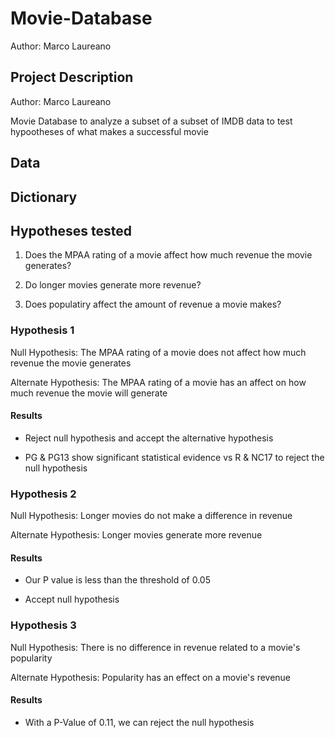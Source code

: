 # Movie-Database
Author: Marco Laureano
 
## Project Description
Author: Marco Laureano

Movie Database to analyze a subset of a subset of IMDB data to test hypootheses of what makes a successful movie

## Data

## Dictionary

## Hypotheses tested

1) Does the MPAA rating of a movie affect how much revenue the movie generates?

2) Do longer movies generate more revenue?

3) Does populatiry affect the amount of revenue a movie makes?

### Hypothesis 1

Null Hypothesis: The MPAA rating of a movie does not affect how much revenue the movie generates

Alternate Hypothesis: The MPAA rating of a movie has an affect on how much revenue the movie will generate

#### Results

- Reject null hypothesis and accept the alternative hypothesis

- PG & PG13 show significant statistical evidence vs R & NC17 to reject the null hypothesis

### Hypothesis 2

Null Hypothesis: Longer movies do not make a difference in revenue

Alternate Hypothesis: Longer movies generate more revenue

#### Results

- Our P value is less than the threshold of 0.05

- Accept null hypothesis

### Hypothesis 3

Null Hypothesis: There is no difference in revenue related to a movie's popularity

Alternate Hypothesis: Popularity has an effect on a movie's revenue

#### Results

- With a P-Value of 0.11, we can reject the null hypothesis

##

##
